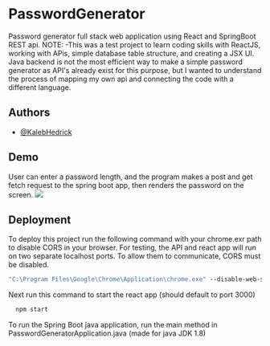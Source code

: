# PasswordGenerator
Password generator full stack web application using React and SpringBoot REST api. 
NOTE:
-This was a test project to learn coding skills with ReactJS, working with APis, simple database table structure, and creating a JSX UI. Java backend is not the most efficient way to make a simple password generator as API's already exist for this purpose, but I wanted to understand the process of mapping my own api and connecting the code with a different language.

## Authors

- [@KalebHedrick](https://www.github.com/octokatherine)


## Demo
User can enter a password length, and the program makes a post and get fetch request to the spring boot app, then renders the password on the screen.
![](https://github.com/KalebHedrick/passGen/blob/main/demoPass.gif)



## Deployment

To deploy this project run the following command with your chrome.exr path to disable CORS in your browser. For testing, the API and react app will run on two separate localhost ports. To allow them to communicate, CORS must be disabled.
```cmd
"C:\Program Files\Google\Chrome\Application\chrome.exe" --disable-web-security --disable-gpu --user-data-dir=%LOCALAPPDATA%\Google\chromeTemp
```
Next run this command to start the react app (should default to port 3000)
```cmd
  npm start
```
To run the Spring Boot java application, run the main method in PasswordGeneratorApplication.java (made for java JDK 1.8)



